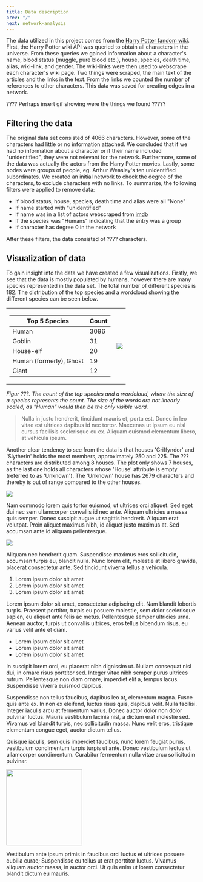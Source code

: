 ```yaml
---
title: Data description
prev: "/"
next: network-analysis
---
```


The data utilized in this project comes from the [Harry Potter fandom wiki](https://harrypotter.fandom.com/wiki/Main_Page). First, the Harry Potter wiki API was queried to obtain all characters in the universe. From these queries we gained information about a character's name, blood status (muggle, pure blood etc.), house, species, death time, alias, wiki-link, and gender. The wiki-links were then used to webscrape each character's wiki page. Two things were scraped, the main text of the articles and the links in the text. From the links we counted the number of references to other characters. This data was saved for creating edges in a network.

???? Perhaps insert gif showing were the things we found ?????

## **Filtering the data**
The original data set consisted of 4066 characters. However, some of the characters had little or no information attached. We concluded that if we had no information about a character or if their name included "unidentified", they were not relevant for the network. Furthermore, some of the data was actually the actors from the Harry Potter movies. Lastly, some nodes were groups of people, eg. Arthur Weasley's ten unidentified subordinates. We created an initial network to check the degree of the characters, to exclude characters with no links. To summarize, the following filters were applied to remove data:

* If blood status, house, species, death time and alias were all "None"
* If name started with "unidentified" 
* If name was in a list of actors webscraped from [imdb](https://www.imdb.com/title/tt0241527/fullcredits#cast)
* If the species was "Humans" indicating that the entry was a group
* If character has degree 0 in the network

After these filters, the data consisted of ???? characters.

## **Visualization of data**
To gain insight into the data we have created a few visualizations. Firstly, we see that the data is mostly populated by humans, however there are many species represented in the data set. The total number of different species is 182. The distribution of the top species and a wordcloud showing the different species can be seen below.

<table>
<tr><td>

| Top 5 Species  | Count |
|---|---|
| Human | 3096 |
| Goblin | 31 |
| House-elf | 20 |
| Human (formerly), Ghost | 19 |
| Giant | 12 |

</td><td>

<img src="/images/species_wordcloud.png"     />

</td></tr> </table>
<i>Figur ???. The count of the top species and a wordcloud, where the size of a species represents the count. The size of the words are not linearly scaled, as "Human" would then be the only visible word.</i>

> Nulla in justo hendrerit, tincidunt mauris et, porta est. Donec in leo vitae est ultrices dapibus id nec tortor. Maecenas ut ipsum eu nisl cursus facilisis scelerisque eu ex. Aliquam euismod elementum libero, at vehicula ipsum.

Another clear tendency to see from the data is that houses 'Griffyndor' and 'Slytherin' holds the most members, approximately 250 and 225. The ??? characters are distributed among 8 houses. The plot only shows 7 houses, as the last one holds all characters whose 'House' attribute is empty (referred to as 'Unknown'). The 'Unknown' house has 2679 characters and thereby is out of range compared to the other houses.

<img src="/images/houses_count.png"     />

Nam commodo lorem quis tortor euismod, ut ultrices orci aliquet. Sed eget dui nec sem ullamcorper convallis id nec ante. Aliquam ultricies a massa quis semper. Donec suscipit augue ut sagittis hendrerit. Aliquam erat volutpat. Proin aliquet maximus nibh, id aliquet justo maximus at. Sed accumsan ante id aliquam pellentesque. 

![](/images/dtu-logo.png)

Aliquam nec hendrerit quam. Suspendisse maximus eros sollicitudin, accumsan turpis eu, blandit nulla. Nunc lorem elit, molestie at libero gravida, placerat consectetur ante. Sed tincidunt viverra tellus a vehicula.


1. Lorem ipsum dolor sit amet
1. Lorem ipsum dolor sit amet
1. Lorem ipsum dolor sit amet

Lorem ipsum dolor sit amet, consectetur adipiscing elit. Nam blandit lobortis turpis. Praesent porttitor, turpis eu posuere molestie, sem dolor scelerisque sapien, eu aliquet ante felis ac metus. Pellentesque semper ultricies urna. Aenean auctor, turpis ut convallis ultrices, eros tellus bibendum risus, eu varius velit ante et diam. 

* Lorem ipsum dolor sit amet
* Lorem ipsum dolor sit amet
* Lorem ipsum dolor sit amet

In suscipit lorem orci, eu placerat nibh dignissim ut. Nullam consequat nisl dui, in ornare risus porttitor sed. Integer vitae nibh semper purus ultrices rutrum. Pellentesque non diam ornare, imperdiet elit a, tempus lacus. Suspendisse viverra euismod dapibus.

Suspendisse non tellus faucibus, dapibus leo at, elementum magna. Fusce quis ante ex. In non ex eleifend, luctus risus quis, dapibus velit. Nulla facilisi. Integer iaculis arcu at fermentum varius. Donec auctor dolor non dolor pulvinar luctus. Mauris vestibulum lacinia nisl, a dictum erat molestie sed. Vivamus vel blandit turpis, nec sollicitudin massa. Nunc velit eros, tristique elementum congue eget, auctor dictum tellus. 

Quisque iaculis, sem quis imperdiet faucibus, nunc lorem feugiat purus, vestibulum condimentum turpis turpis ut ante. Donec vestibulum lectus ut ullamcorper condimentum. Curabitur fermentum nulla vitae arcu sollicitudin pulvinar.

<img src="/images/dtu-logo.png" width="200" />

Vestibulum ante ipsum primis in faucibus orci luctus et ultrices posuere cubilia curae; Suspendisse eu tellus ut erat porttitor luctus. Vivamus aliquam auctor massa, in auctor orci. Ut quis enim ut lorem consectetur blandit dictum eu mauris.